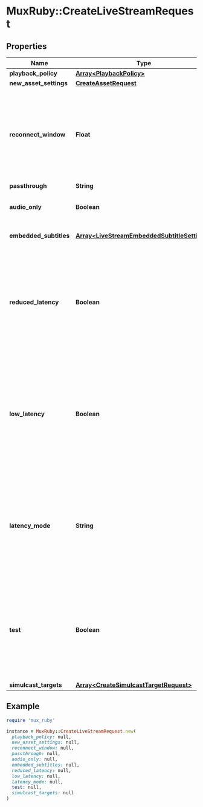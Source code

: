 # MuxRuby::CreateLiveStreamRequest

## Properties

| Name | Type | Description | Notes |
| ---- | ---- | ----------- | ----- |
| **playback_policy** | [**Array&lt;PlaybackPolicy&gt;**](PlaybackPolicy.md) |  | [optional] |
| **new_asset_settings** | [**CreateAssetRequest**](CreateAssetRequest.md) |  | [optional] |
| **reconnect_window** | **Float** | When live streaming software disconnects from Mux, either intentionally or due to a drop in the network, the Reconnect Window is the time in seconds that Mux should wait for the streaming software to reconnect before considering the live stream finished and completing the recorded asset. Defaults to 60 seconds on the API if not specified. | [optional] |
| **passthrough** | **String** |  | [optional] |
| **audio_only** | **Boolean** | Force the live stream to only process the audio track when the value is set to true. Mux drops the video track if broadcasted. | [optional] |
| **embedded_subtitles** | [**Array&lt;LiveStreamEmbeddedSubtitleSettings&gt;**](LiveStreamEmbeddedSubtitleSettings.md) | Describe the embedded closed caption contents of the incoming live stream. | [optional] |
| **reduced_latency** | **Boolean** | This field is deprecated. Please use latency_mode instead. Latency is the time from when the streamer transmits a frame of video to when you see it in the player. Set this if you want lower latency for your live stream. Note: Reconnect windows are incompatible with Reduced Latency and will always be set to zero (0) seconds. Read more here: https://mux.com/blog/reduced-latency-for-mux-live-streaming-now-available/ | [optional] |
| **low_latency** | **Boolean** | This field is deprecated. Please use latency_mode instead. Latency is the time from when the streamer transmits a frame of video to when you see it in the player. Setting this option will enable compatibility with the LL-HLS specification for low-latency streaming. This typically has lower latency than Reduced Latency streams, and cannot be combined with Reduced Latency. Note: Reconnect windows are incompatible with Low Latency and will always be set to zero (0) seconds. | [optional] |
| **latency_mode** | **String** | Latency is the time from when the streamer transmits a frame of video to when you see it in the player. Set this as an alternative to setting low latency or reduced latency flags. The Low Latency value is a beta feature. Note: Reconnect windows are incompatible with Reduced Latency and Low Latency and will always be set to zero (0) seconds. Read more here: https://mux.com/blog/introducing-low-latency-live-streaming/ | [optional] |
| **test** | **Boolean** | Marks the live stream as a test live stream when the value is set to true. A test live stream can help evaluate the Mux Video APIs without incurring any cost. There is no limit on number of test live streams created. Test live streams are watermarked with the Mux logo and limited to 5 minutes. The test live stream is disabled after the stream is active for 5 mins and the recorded asset also deleted after 24 hours. | [optional] |
| **simulcast_targets** | [**Array&lt;CreateSimulcastTargetRequest&gt;**](CreateSimulcastTargetRequest.md) |  | [optional] |

## Example

```ruby
require 'mux_ruby'

instance = MuxRuby::CreateLiveStreamRequest.new(
  playback_policy: null,
  new_asset_settings: null,
  reconnect_window: null,
  passthrough: null,
  audio_only: null,
  embedded_subtitles: null,
  reduced_latency: null,
  low_latency: null,
  latency_mode: null,
  test: null,
  simulcast_targets: null
)
```

